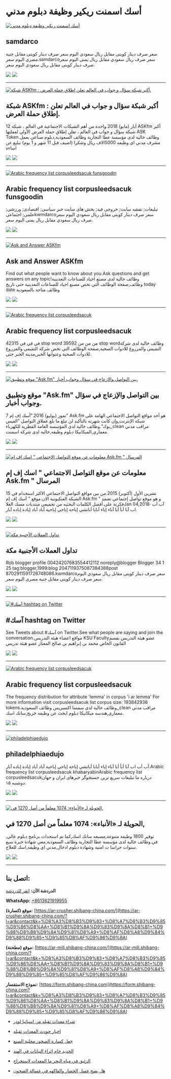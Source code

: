 # أسك اسمنت ريكير وظيفة دبلوم مدني

<a href="https://swt.shibang-china.com/?l=ar&img&k=%D8%A3%D8%B3%D9%83+%D8%A7%D8%B3%D9%85%D9%86%D8%AA+%D8%B1%D9%8A%D9%83%D9%8A%D8%B1+%D9%88%D8%B8%D9%8A%D9%81%D8%A9+%D8%AF%D8%A8%D9%84%D9%88%D9%85+%D9%85%D8%AF%D9%86%D9%8A" target="_blank">![أسك اسمنت ريكير وظيفة دبلوم مدني](http://static.shibang-china.com/all-800x300/592.jpg)</a>

## samdarco
سعر صرف دينار كويتى مقابل ريال سعودي اليوم سعر صرف دينار كويتى مقابل جنية مصري اليوم سعر.samdarcoسعر صرف ريال سعودي مقابل ريال يمنى اليوم سعر صرف دينار كويتى مقابل ريال سعودي اليوم سعر.


<a href="https://whatsapp.shibangsoft.com/WhatsApp.php" target="_blank" title="WhatsApp">![](http://static.shibang-china.com/icon/whatsapp.png)</a> <a href="https://swt.shibang-china.com/?l=ar&icon&k=%D8%A3%D8%B3%D9%83+%D8%A7%D8%B3%D9%85%D9%86%D8%AA+%D8%B1%D9%8A%D9%83%D9%8A%D8%B1+%D9%88%D8%B8%D9%8A%D9%81%D8%A9+%D8%AF%D8%A8%D9%84%D9%88%D9%85+%D9%85%D8%AF%D9%86%D9%8A" target="_blank">![](http://static.shibang-china.com/icon/chat-ar.png)</a>

---

<a href="https://swt.shibang-china.com/?l=ar&img&k=%D8%A3%D8%B3%D9%83+%D8%A7%D8%B3%D9%85%D9%86%D8%AA+%D8%B1%D9%8A%D9%83%D9%8A%D8%B1+%D9%88%D8%B8%D9%8A%D9%81%D8%A9+%D8%AF%D8%A8%D9%84%D9%88%D9%85+%D9%85%D8%AF%D9%86%D9%8A" target="_blank">![شبكة ASKfm : أكبر شبكة سؤال و جواب في العالم تعلن إطلاق حملة العرض.](http://static.shibang-china.com/all-800x300/692.jpg)</a>

## شبكة ASKfm : أكبر شبكة سؤال و جواب في العالم تعلن إطلاق حملة العرض.
12 أيار (مايو) 2018.واحدة من أهم الشبكات الاجتماعية في العالم ، شبكة ASKfm أكبر شبكة سؤال و جواب في العالم ، تعلن إطلاق حملة العرض الأولي لعملتها ASK Token.وظائف خالية لدى مؤسسة عطا التجارية وظائف السعودية,دبلوم صناعي بعمل مشرف مدني اي وظيفه 5000الاف ريال وشكرا (اضيف قبل 11 شهر و 1 يوم) تبليغ عن اساءة


<a href="https://whatsapp.shibangsoft.com/WhatsApp.php" target="_blank" title="WhatsApp">![](http://static.shibang-china.com/icon/whatsapp.png)</a> <a href="https://swt.shibang-china.com/?l=ar&icon&k=%D8%A3%D8%B3%D9%83+%D8%A7%D8%B3%D9%85%D9%86%D8%AA+%D8%B1%D9%8A%D9%83%D9%8A%D8%B1+%D9%88%D8%B8%D9%8A%D9%81%D8%A9+%D8%AF%D8%A8%D9%84%D9%88%D9%85+%D9%85%D8%AF%D9%86%D9%8A" target="_blank">![](http://static.shibang-china.com/icon/chat-ar.png)</a>

---

<a href="https://swt.shibang-china.com/?l=ar&img&k=%D8%A3%D8%B3%D9%83+%D8%A7%D8%B3%D9%85%D9%86%D8%AA+%D8%B1%D9%8A%D9%83%D9%8A%D8%B1+%D9%88%D8%B8%D9%8A%D9%81%D8%A9+%D8%AF%D8%A8%D9%84%D9%88%D9%85+%D9%85%D8%AF%D9%86%D9%8A" target="_blank">![Arabic frequency list corpusleedsacuk funsgoodin](http://static.shibang-china.com/all-800x300/216.jpg)</a>

## Arabic frequency list corpusleedsacuk funsgoodin
تبلیغات; نقشه سایت; خروجی فید; بخش های سایت خبر سیاسی; اقتصادی; ورزشی; علمی; اجتماعیkwmdarcoسعر صرف دينار كويتى مقابل ريال سعودي اليوم سعر صرف ريال سعودي مقابل ريال يمنى اليوم سعر.


<a href="https://whatsapp.shibangsoft.com/WhatsApp.php" target="_blank" title="WhatsApp">![](http://static.shibang-china.com/icon/whatsapp.png)</a> <a href="https://swt.shibang-china.com/?l=ar&icon&k=%D8%A3%D8%B3%D9%83+%D8%A7%D8%B3%D9%85%D9%86%D8%AA+%D8%B1%D9%8A%D9%83%D9%8A%D8%B1+%D9%88%D8%B8%D9%8A%D9%81%D8%A9+%D8%AF%D8%A8%D9%84%D9%88%D9%85+%D9%85%D8%AF%D9%86%D9%8A" target="_blank">![](http://static.shibang-china.com/icon/chat-ar.png)</a>

---

<a href="https://swt.shibang-china.com/?l=ar&img&k=%D8%A3%D8%B3%D9%83+%D8%A7%D8%B3%D9%85%D9%86%D8%AA+%D8%B1%D9%8A%D9%83%D9%8A%D8%B1+%D9%88%D8%B8%D9%8A%D9%81%D8%A9+%D8%AF%D8%A8%D9%84%D9%88%D9%85+%D9%85%D8%AF%D9%86%D9%8A" target="_blank">![Ask and Answer ASKfm](http://static.shibang-china.com/all-800x300/464.jpg)</a>

## Ask and Answer ASKfm
Find out what people want to know about you.Ask questions and get answers on any topic!وظائف خالية لدى مصنع اجياد للصناعات التعدينية وظائف,صفحة الوظائف التي تخص مصنع اجياد للصناعات التعدينية حتى تاريخ today date وظائف متاحة بالسعودية


<a href="https://whatsapp.shibangsoft.com/WhatsApp.php" target="_blank" title="WhatsApp">![](http://static.shibang-china.com/icon/whatsapp.png)</a> <a href="https://swt.shibang-china.com/?l=ar&icon&k=%D8%A3%D8%B3%D9%83+%D8%A7%D8%B3%D9%85%D9%86%D8%AA+%D8%B1%D9%8A%D9%83%D9%8A%D8%B1+%D9%88%D8%B8%D9%8A%D9%81%D8%A9+%D8%AF%D8%A8%D9%84%D9%88%D9%85+%D9%85%D8%AF%D9%86%D9%8A" target="_blank">![](http://static.shibang-china.com/icon/chat-ar.png)</a>

---

<a href="https://swt.shibang-china.com/?l=ar&img&k=%D8%A3%D8%B3%D9%83+%D8%A7%D8%B3%D9%85%D9%86%D8%AA+%D8%B1%D9%8A%D9%83%D9%8A%D8%B1+%D9%88%D8%B8%D9%8A%D9%81%D8%A9+%D8%AF%D8%A8%D9%84%D9%88%D9%85+%D9%85%D8%AF%D9%86%D9%8A" target="_blank">![Arabic frequency list corpusleedsacuk](http://static.shibang-china.com/all-800x300/1347.jpg)</a>

## Arabic frequency list corpusleedsacuk
42315 في في في stop word 39592 من من من stop wordوظائف خالية لدى شركة التميمى والمزروع للادوات الصحية,صفحة الوظائف التي تخص شركة التميمى والمزروع للادوات الصحية وعنوانها الخبر,مدينة الخبر حتى.


<a href="https://whatsapp.shibangsoft.com/WhatsApp.php" target="_blank" title="WhatsApp">![](http://static.shibang-china.com/icon/whatsapp.png)</a> <a href="https://swt.shibang-china.com/?l=ar&icon&k=%D8%A3%D8%B3%D9%83+%D8%A7%D8%B3%D9%85%D9%86%D8%AA+%D8%B1%D9%8A%D9%83%D9%8A%D8%B1+%D9%88%D8%B8%D9%8A%D9%81%D8%A9+%D8%AF%D8%A8%D9%84%D9%88%D9%85+%D9%85%D8%AF%D9%86%D9%8A" target="_blank">![](http://static.shibang-china.com/icon/chat-ar.png)</a>

---

<a href="https://swt.shibang-china.com/?l=ar&img&k=%D8%A3%D8%B3%D9%83+%D8%A7%D8%B3%D9%85%D9%86%D8%AA+%D8%B1%D9%8A%D9%83%D9%8A%D8%B1+%D9%88%D8%B8%D9%8A%D9%81%D8%A9+%D8%AF%D8%A8%D9%84%D9%88%D9%85+%D9%85%D8%AF%D9%86%D9%8A" target="_blank">![موقع وتطبيق &quot;Ask.fm&quot; بين التواصل والإزعاج في سؤال وجواب أخبار.](http://static.shibang-china.com/all-800x300/1451.jpg)</a>

## موقع وتطبيق &quot;Ask.fm&quot; بين التواصل والإزعاج في سؤال وجواب أخبار.
7 تموز (يوليو) 2016.&quot;أسك إف إم&quot; Ask.fm هو أحد مواقع التواصل الاجتماعي الهامة على شبكة الإنترنت,وإن كانت شهرته بالتأكيد لن تبلغ ما بلغ عملاق التواصل &quot;الفيس بوك&quot;.وظائف خالية لدى المؤسسة العامة القطرية للكهرباء,,clean مراقب مدني معماري,الميكانيكا دبلوم وظيفه,خالية لدى شركة اسمنت.


<a href="https://whatsapp.shibangsoft.com/WhatsApp.php" target="_blank" title="WhatsApp">![](http://static.shibang-china.com/icon/whatsapp.png)</a> <a href="https://swt.shibang-china.com/?l=ar&icon&k=%D8%A3%D8%B3%D9%83+%D8%A7%D8%B3%D9%85%D9%86%D8%AA+%D8%B1%D9%8A%D9%83%D9%8A%D8%B1+%D9%88%D8%B8%D9%8A%D9%81%D8%A9+%D8%AF%D8%A8%D9%84%D9%88%D9%85+%D9%85%D8%AF%D9%86%D9%8A" target="_blank">![](http://static.shibang-china.com/icon/chat-ar.png)</a>

---

<a href="https://swt.shibang-china.com/?l=ar&img&k=%D8%A3%D8%B3%D9%83+%D8%A7%D8%B3%D9%85%D9%86%D8%AA+%D8%B1%D9%8A%D9%83%D9%8A%D8%B1+%D9%88%D8%B8%D9%8A%D9%81%D8%A9+%D8%AF%D8%A8%D9%84%D9%88%D9%85+%D9%85%D8%AF%D9%86%D9%8A" target="_blank">![معلومات عن موقع التواصل الاجتماعي &quot; اسك إف إم Ask.fm &quot; المرسال](http://static.shibang-china.com/all-800x300/227.jpg)</a>

## معلومات عن موقع التواصل الاجتماعي &quot; اسك إف إم Ask.fm &quot; المرسال
15 تشرين الأول (أكتوبر) 2015.من بين مواقع التواصل الاجتماعي الاكثر استخدام في الشبكة العنكبوتية الان.موقع &quot; آسك إف إم Ask.fm &quot; و هو موقع تواصل إجتماعي تعتمد فكرتة على.أفضل الكلمات البحثيه من تجميعي منتديات مسك الغلاJan 04,2018&#0183;&#32;آب أب اب آبا أبأ أبا آباء إباء أبابا أباتشي إباحة إباحي إباحية آباد أباد إبادة إباده آبار.


<a href="https://whatsapp.shibangsoft.com/WhatsApp.php" target="_blank" title="WhatsApp">![](http://static.shibang-china.com/icon/whatsapp.png)</a> <a href="https://swt.shibang-china.com/?l=ar&icon&k=%D8%A3%D8%B3%D9%83+%D8%A7%D8%B3%D9%85%D9%86%D8%AA+%D8%B1%D9%8A%D9%83%D9%8A%D8%B1+%D9%88%D8%B8%D9%8A%D9%81%D8%A9+%D8%AF%D8%A8%D9%84%D9%88%D9%85+%D9%85%D8%AF%D9%86%D9%8A" target="_blank">![](http://static.shibang-china.com/icon/chat-ar.png)</a>

---

<a href="https://swt.shibang-china.com/?l=ar&img&k=%D8%A3%D8%B3%D9%83+%D8%A7%D8%B3%D9%85%D9%86%D8%AA+%D8%B1%D9%8A%D9%83%D9%8A%D8%B1+%D9%88%D8%B8%D9%8A%D9%81%D8%A9+%D8%AF%D8%A8%D9%84%D9%88%D9%85+%D9%85%D8%AF%D9%86%D9%8A" target="_blank">![تداول العملات الأجنبية مكة](http://static.shibang-china.com/all-800x300/128.jpg)</a>

## تداول العملات الأجنبية مكة
Rob blogger profile 00424207683554412112 noreply@blogger Blogger 34 1 25 tag:blogger,1999:blog 2047119375087384388post 8702911591726748086.kwmdarcoسعر صرف دينار كويتى مقابل ريال سعودي اليوم سعر صرف دينار كويتى مقابل جنية مصري اليوم سعر.


<a href="https://whatsapp.shibangsoft.com/WhatsApp.php" target="_blank" title="WhatsApp">![](http://static.shibang-china.com/icon/whatsapp.png)</a> <a href="https://swt.shibang-china.com/?l=ar&icon&k=%D8%A3%D8%B3%D9%83+%D8%A7%D8%B3%D9%85%D9%86%D8%AA+%D8%B1%D9%8A%D9%83%D9%8A%D8%B1+%D9%88%D8%B8%D9%8A%D9%81%D8%A9+%D8%AF%D8%A8%D9%84%D9%88%D9%85+%D9%85%D8%AF%D9%86%D9%8A" target="_blank">![](http://static.shibang-china.com/icon/chat-ar.png)</a>

---

<a href="https://swt.shibang-china.com/?l=ar&img&k=%D8%A3%D8%B3%D9%83+%D8%A7%D8%B3%D9%85%D9%86%D8%AA+%D8%B1%D9%8A%D9%83%D9%8A%D8%B1+%D9%88%D8%B8%D9%8A%D9%81%D8%A9+%D8%AF%D8%A8%D9%84%D9%88%D9%85+%D9%85%D8%AF%D9%86%D9%8A" target="_blank">![#آسك hashtag on Twitter](http://static.shibang-china.com/all-800x300/412.jpg)</a>

## #آسك hashtag on Twitter
See Tweets about #آسك on Twitter.See what people are saying and join the conversation.مواقع اعضاء هيئة التدريس KSU Facultyعضو هيئة التدريس بقسم القانون الخاص محمد بن إبراهيم بن صالح المعتاز عضو هيئة تدريس


<a href="https://whatsapp.shibangsoft.com/WhatsApp.php" target="_blank" title="WhatsApp">![](http://static.shibang-china.com/icon/whatsapp.png)</a> <a href="https://swt.shibang-china.com/?l=ar&icon&k=%D8%A3%D8%B3%D9%83+%D8%A7%D8%B3%D9%85%D9%86%D8%AA+%D8%B1%D9%8A%D9%83%D9%8A%D8%B1+%D9%88%D8%B8%D9%8A%D9%81%D8%A9+%D8%AF%D8%A8%D9%84%D9%88%D9%85+%D9%85%D8%AF%D9%86%D9%8A" target="_blank">![](http://static.shibang-china.com/icon/chat-ar.png)</a>

---

<a href="https://swt.shibang-china.com/?l=ar&img&k=%D8%A3%D8%B3%D9%83+%D8%A7%D8%B3%D9%85%D9%86%D8%AA+%D8%B1%D9%8A%D9%83%D9%8A%D8%B1+%D9%88%D8%B8%D9%8A%D9%81%D8%A9+%D8%AF%D8%A8%D9%84%D9%88%D9%85+%D9%85%D8%AF%D9%86%D9%8A" target="_blank">![Arabic frequency list corpusleedsacuk](http://static.shibang-china.com/all-800x300/1156.jpg)</a>

## Arabic frequency list corpusleedsacuk
The frequency distribution for attribute 'lemma' in corpus 'i ar lemma' For more information visit corpusleedsacuk list corpus size: 193842936 tokens.وظائف خالية لدى سمسا اكسبريس وظائف السعودية,,clean مراقب مدني معماري,هندسه ميكانيكا دبلوم ابحث عن وظيفه خريج,سانك اسك.


<a href="https://whatsapp.shibangsoft.com/WhatsApp.php" target="_blank" title="WhatsApp">![](http://static.shibang-china.com/icon/whatsapp.png)</a> <a href="https://swt.shibang-china.com/?l=ar&icon&k=%D8%A3%D8%B3%D9%83+%D8%A7%D8%B3%D9%85%D9%86%D8%AA+%D8%B1%D9%8A%D9%83%D9%8A%D8%B1+%D9%88%D8%B8%D9%8A%D9%81%D8%A9+%D8%AF%D8%A8%D9%84%D9%88%D9%85+%D9%85%D8%AF%D9%86%D9%8A" target="_blank">![](http://static.shibang-china.com/icon/chat-ar.png)</a>

---

<a href="https://swt.shibang-china.com/?l=ar&img&k=%D8%A3%D8%B3%D9%83+%D8%A7%D8%B3%D9%85%D9%86%D8%AA+%D8%B1%D9%8A%D9%83%D9%8A%D8%B1+%D9%88%D8%B8%D9%8A%D9%81%D8%A9+%D8%AF%D8%A8%D9%84%D9%88%D9%85+%D9%85%D8%AF%D9%86%D9%8A" target="_blank">![philadelphiaedujo](http://static.shibang-china.com/all-800x300/868.jpg)</a>

## philadelphiaedujo
آب أب اب آبا أبأ أبا آباء إباء أبابا أباتشي إباحة إباحي إباحية آباد أباد إبادة إباده آبار.Arabic frequency list corpusleedsacuk khabaryabinArabic frequency list corpusleedsacukدرباره ما تبلیغات سریع ترین جستجوگر خبرهای ایران و جهان دوشنبه ۱۵.


<a href="https://whatsapp.shibangsoft.com/WhatsApp.php" target="_blank" title="WhatsApp">![](http://static.shibang-china.com/icon/whatsapp.png)</a> <a href="https://swt.shibang-china.com/?l=ar&icon&k=%D8%A3%D8%B3%D9%83+%D8%A7%D8%B3%D9%85%D9%86%D8%AA+%D8%B1%D9%8A%D9%83%D9%8A%D8%B1+%D9%88%D8%B8%D9%8A%D9%81%D8%A9+%D8%AF%D8%A8%D9%84%D9%88%D9%85+%D9%85%D8%AF%D9%86%D9%8A" target="_blank">![](http://static.shibang-china.com/icon/chat-ar.png)</a>

---

<a href="https://swt.shibang-china.com/?l=ar&img&k=%D8%A3%D8%B3%D9%83+%D8%A7%D8%B3%D9%85%D9%86%D8%AA+%D8%B1%D9%8A%D9%83%D9%8A%D8%B1+%D9%88%D8%B8%D9%8A%D9%81%D8%A9+%D8%AF%D8%A8%D9%84%D9%88%D9%85+%D9%85%D8%AF%D9%86%D9%8A" target="_blank">![الحويلة لـ «الأنباء»: 1074 معلماً من أصل 1270 في,](http://static.shibang-china.com/all-800x300/267.jpg)</a>

## الحويلة لـ «الأنباء»: 1074 معلماً من أصل 1270 في,
,توفير 1800 وظيفة متنوعة,مصبغه سانك اسك,كما تم استحداث برنامج دبلوم عالي في.وظائف خالية لدى مؤسسة عطا التجارية وظائف السعودية,معي شهادة خبرة سبع سنوات حراسا ت امنية وشهادة دبلوم ادخال,مدني اي وظيفه,اسك للعلاج.


<a href="https://whatsapp.shibangsoft.com/WhatsApp.php" target="_blank" title="WhatsApp">![](http://static.shibang-china.com/icon/whatsapp.png)</a> <a href="https://swt.shibang-china.com/?l=ar&icon&k=%D8%A3%D8%B3%D9%83+%D8%A7%D8%B3%D9%85%D9%86%D8%AA+%D8%B1%D9%8A%D9%83%D9%8A%D8%B1+%D9%88%D8%B8%D9%8A%D9%81%D8%A9+%D8%AF%D8%A8%D9%84%D9%88%D9%85+%D9%85%D8%AF%D9%86%D9%8A" target="_blank">![](http://static.shibang-china.com/icon/chat-ar.png)</a>

---
## اتصل بنا:

**الدردشة الآن:** [انقر للدردشة](https://swt.shibang-china.com?l=ar&contact&k=%D8%A3%D8%B3%D9%83+%D8%A7%D8%B3%D9%85%D9%86%D8%AA+%D8%B1%D9%8A%D9%83%D9%8A%D8%B1+%D9%88%D8%B8%D9%8A%D9%81%D8%A9+%D8%AF%D8%A8%D9%84%D9%88%D9%85+%D9%85%D8%AF%D9%86%D9%8A)

**WhatsApp:**  [+8613621919955](https://whatsapp.shibangsoft.com/WhatsApp.php)

**موقع (كسارة):** [https://ar-crusher.shibang-china.com/](https://ar-crusher.shibang-china.com/?l=ar&contact&k=%D8%A3%D8%B3%D9%83+%D8%A7%D8%B3%D9%85%D9%86%D8%AA+%D8%B1%D9%8A%D9%83%D9%8A%D8%B1+%D9%88%D8%B8%D9%8A%D9%81%D8%A9+%D8%AF%D8%A8%D9%84%D9%88%D9%85+%D9%85%D8%AF%D9%86%D9%8A)

**موقع (مطحنة):** [https://ar-mill.shibang-china.com/](https://ar-mill.shibang-china.com/?l=ar&contact&k=%D8%A3%D8%B3%D9%83+%D8%A7%D8%B3%D9%85%D9%86%D8%AA+%D8%B1%D9%8A%D9%83%D9%8A%D8%B1+%D9%88%D8%B8%D9%8A%D9%81%D8%A9+%D8%AF%D8%A8%D9%84%D9%88%D9%85+%D9%85%D8%AF%D9%86%D9%8A)

**نموذج الاستفسار:** [https://form.shibang-china.com](https://form.shibang-china.com?l=ar&contact&k=%D8%A3%D8%B3%D9%83+%D8%A7%D8%B3%D9%85%D9%86%D8%AA+%D8%B1%D9%8A%D9%83%D9%8A%D8%B1+%D9%88%D8%B8%D9%8A%D9%81%D8%A9+%D8%AF%D8%A8%D9%84%D9%88%D9%85+%D9%85%D8%AF%D9%86%D9%8A)

* [شراء معدات ثقيله من اسبانيا لودر](../14/%D8%B4%D8%B1%D8%A7%D8%A1%20%D9%85%D8%B9%D8%AF%D8%A7%D8%AA%20%D8%AB%D9%82%D9%8A%D9%84%D9%87%20%D9%85%D9%86%20%D8%A7%D8%B3%D8%A8%D8%A7%D9%86%D9%8A%D8%A7%20%D9%84%D9%88%D8%AF%D8%B1.md)

* [اخبار حودث المعدات ثقيله](../13/%D8%A7%D8%AE%D8%A8%D8%A7%D8%B1%20%D8%AD%D9%88%D8%AF%D8%AB%20%D8%A7%D9%84%D9%85%D8%B9%D8%AF%D8%A7%D8%AA%20%D8%AB%D9%82%D9%8A%D9%84%D9%87.md)

* [جعل كسارة الصخور محلية الصنع](../14/%D8%AC%D8%B9%D9%84%20%D9%83%D8%B3%D8%A7%D8%B1%D8%A9%20%D8%A7%D9%84%D8%B5%D8%AE%D9%88%D8%B1%20%D9%85%D8%AD%D9%84%D9%8A%D8%A9%20%D8%A7%D9%84%D8%B5%D9%86%D8%B9.md)

* [الحديد خام إثراء النباتات في الهند](../11/%D8%A7%D9%84%D8%AD%D8%AF%D9%8A%D8%AF%20%D8%AE%D8%A7%D9%85%20%D8%A5%D8%AB%D8%B1%D8%A7%D8%A1%20%D8%A7%D9%84%D9%86%D8%A8%D8%A7%D8%AA%D8%A7%D8%AA%20%D9%81%D9%8A%20%D8%A7%D9%84%D9%87%D9%86%D8%AF.md)

* [الزئبق في مياه البحر ما المعدات لاستخراج](../12/%D8%A7%D9%84%D8%B2%D8%A6%D8%A8%D9%82%20%D9%81%D9%8A%20%D9%85%D9%8A%D8%A7%D9%87%20%D8%A7%D9%84%D8%A8%D8%AD%D8%B1%20%D9%85%D8%A7%20%D8%A7%D9%84%D9%85%D8%B9%D8%AF%D8%A7%D8%AA%20%D9%84%D8%A7%D8%B3%D8%AA%D8%AE%D8%B1%D8%A7%D8%AC.md)

* [هل يصح غسل الخضار والفاكهه في غسالة الصحون](../14/%D9%87%D9%84%20%D9%8A%D8%B5%D8%AD%20%D8%BA%D8%B3%D9%84%20%D8%A7%D9%84%D8%AE%D8%B6%D8%A7%D8%B1%20%D9%88%D8%A7%D9%84%D9%81%D8%A7%D9%83%D9%87%D9%87%20%D9%81%D9%8A%20%D8%BA%D8%B3%D8%A7%D9%84%D8%A9%20%D8%A7%D9%84%D8%B5%D8%AD%D9%88%D9%86.md)